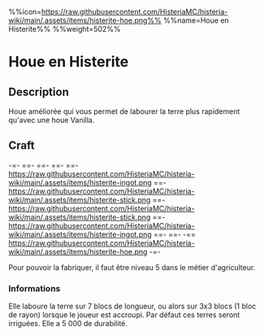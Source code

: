 %%icon=https://raw.githubusercontent.com/HisteriaMC/histeria-wiki/main/.assets/items/histerite-hoe.png%%
%%name=Houe en Histerite%%
%%weight=502%%
# Houe en Histerite 

## Description
Houe améliorée qui vous permet de labourer la terre plus rapidement qu'avec une houe Vanilla.

## Craft
-=-
 ==- 
 ==- 
 ==- 
 ==- https://raw.githubusercontent.com/HisteriaMC/histeria-wiki/main/.assets/items/histerite-ingot.png
 ==- https://raw.githubusercontent.com/HisteriaMC/histeria-wiki/main/.assets/items/histerite-stick.png
 ==- https://raw.githubusercontent.com/HisteriaMC/histeria-wiki/main/.assets/items/histerite-stick.png
 ==- https://raw.githubusercontent.com/HisteriaMC/histeria-wiki/main/.assets/items/histerite-ingot.png
 ==- 
 ==- 
 -== https://raw.githubusercontent.com/HisteriaMC/histeria-wiki/main/.assets/items/histerite-hoe.png
-=-

Pour pouvoir la fabriquer, il faut être niveau 5 dans le métier d'agriculteur.

### Informations
Elle laboure la terre sur 7 blocs de longueur, ou alors sur 3x3 blocs (1 bloc de rayon) lorsque le joueur est accroupi. Par défaut ces terres seront irriguées.
Elle a 5 000 de durabilité.
